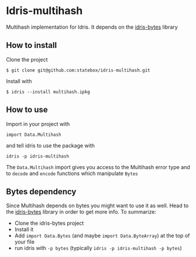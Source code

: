 # Idris-multihash

Multihash implementation for Idris. It depends on the [idris-bytes](https://github.com/ziman/idris-bytes) library

## How to install

Clone the project

```
$ git clone git@github.com:statebox/idris-multihash.git
```

Install with

```
$ idris --install multihash.ipkg
```

## How to use

Import in your project with

```
import Data.Multihash
```

and tell idris to use the package with

```
idris -p idris-multihash
```

The `Data.Multihash` import gives you access to the Multihash error type and to `decode` and
`encode` functions which manipulate `Bytes`

## Bytes dependency

Since Multihash depends on bytes you might want to use it as well. Head to the [idris-bytes](https://github.com/ziman/idris-bytes) library in order to get more info. To summarize:

- Clone the idris-bytes project
- Install it
- Add `import Data.Bytes` (and maybe `import Data.ByteArray`) at the top of your file
- run idris with `-p bytes` (typically `idris -p idris-multihash -p bytes`)
